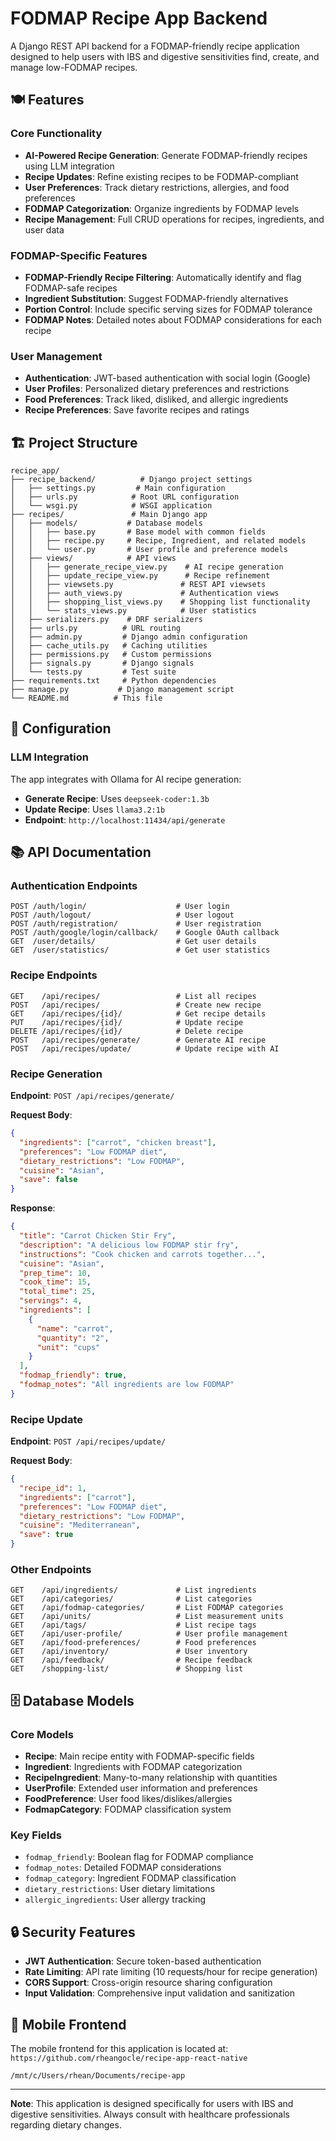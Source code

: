 # FODMAP Recipe App Backend

A Django REST API backend for a FODMAP-friendly recipe application designed to help users with IBS and digestive sensitivities find, create, and manage low-FODMAP recipes.

## 🍽️ Features

### Core Functionality

- **AI-Powered Recipe Generation**: Generate FODMAP-friendly recipes using LLM integration
- **Recipe Updates**: Refine existing recipes to be FODMAP-compliant
- **User Preferences**: Track dietary restrictions, allergies, and food preferences
- **FODMAP Categorization**: Organize ingredients by FODMAP levels
- **Recipe Management**: Full CRUD operations for recipes, ingredients, and user data

### FODMAP-Specific Features

- **FODMAP-Friendly Recipe Filtering**: Automatically identify and flag FODMAP-safe recipes
- **Ingredient Substitution**: Suggest FODMAP-friendly alternatives
- **Portion Control**: Include specific serving sizes for FODMAP tolerance
- **FODMAP Notes**: Detailed notes about FODMAP considerations for each recipe

### User Management

- **Authentication**: JWT-based authentication with social login (Google)
- **User Profiles**: Personalized dietary preferences and restrictions
- **Food Preferences**: Track liked, disliked, and allergic ingredients
- **Recipe Preferences**: Save favorite recipes and ratings

## 🏗️ Project Structure

```
recipe_app/
├── recipe_backend/          # Django project settings
│   ├── settings.py         # Main configuration
│   ├── urls.py            # Root URL configuration
│   └── wsgi.py            # WSGI application
├── recipes/               # Main Django app
│   ├── models/           # Database models
│   │   ├── base.py       # Base model with common fields
│   │   ├── recipe.py     # Recipe, Ingredient, and related models
│   │   └── user.py       # User profile and preference models
│   ├── views/            # API views
│   │   ├── generate_recipe_view.py    # AI recipe generation
│   │   ├── update_recipe_view.py      # Recipe refinement
│   │   ├── viewsets.py               # REST API viewsets
│   │   ├── auth_views.py             # Authentication views
│   │   ├── shopping_list_views.py    # Shopping list functionality
│   │   └── stats_views.py            # User statistics
│   ├── serializers.py    # DRF serializers
│   ├── urls.py          # URL routing
│   ├── admin.py         # Django admin configuration
│   ├── cache_utils.py   # Caching utilities
│   ├── permissions.py   # Custom permissions
│   ├── signals.py       # Django signals
│   └── tests.py         # Test suite
├── requirements.txt     # Python dependencies
├── manage.py           # Django management script
└── README.md          # This file
```

## 🔧 Configuration

### LLM Integration

The app integrates with Ollama for AI recipe generation:

- **Generate Recipe**: Uses `deepseek-coder:1.3b`
- **Update Recipe**: Uses `llama3.2:1b`
- **Endpoint**: `http://localhost:11434/api/generate`

## 📚 API Documentation

### Authentication Endpoints

```
POST /auth/login/                    # User login
POST /auth/logout/                   # User logout
POST /auth/registration/             # User registration
POST /auth/google/login/callback/    # Google OAuth callback
GET  /user/details/                  # Get user details
GET  /user/statistics/               # Get user statistics
```

### Recipe Endpoints

```
GET    /api/recipes/                 # List all recipes
POST   /api/recipes/                 # Create new recipe
GET    /api/recipes/{id}/            # Get recipe details
PUT    /api/recipes/{id}/            # Update recipe
DELETE /api/recipes/{id}/            # Delete recipe
POST   /api/recipes/generate/        # Generate AI recipe
POST   /api/recipes/update/          # Update recipe with AI
```

### Recipe Generation

**Endpoint**: `POST /api/recipes/generate/`

**Request Body**:

```json
{
  "ingredients": ["carrot", "chicken breast"],
  "preferences": "Low FODMAP diet",
  "dietary_restrictions": "Low FODMAP",
  "cuisine": "Asian",
  "save": false
}
```

**Response**:

```json
{
  "title": "Carrot Chicken Stir Fry",
  "description": "A delicious low FODMAP stir fry",
  "instructions": "Cook chicken and carrots together...",
  "cuisine": "Asian",
  "prep_time": 10,
  "cook_time": 15,
  "total_time": 25,
  "servings": 4,
  "ingredients": [
    {
      "name": "carrot",
      "quantity": "2",
      "unit": "cups"
    }
  ],
  "fodmap_friendly": true,
  "fodmap_notes": "All ingredients are low FODMAP"
}
```

### Recipe Update

**Endpoint**: `POST /api/recipes/update/`

**Request Body**:

```json
{
  "recipe_id": 1,
  "ingredients": ["carrot"],
  "preferences": "Low FODMAP diet",
  "dietary_restrictions": "Low FODMAP",
  "cuisine": "Mediterranean",
  "save": true
}
```

### Other Endpoints

```
GET    /api/ingredients/             # List ingredients
GET    /api/categories/              # List categories
GET    /api/fodmap-categories/       # List FODMAP categories
GET    /api/units/                   # List measurement units
GET    /api/tags/                    # List recipe tags
GET    /api/user-profile/            # User profile management
GET    /api/food-preferences/        # Food preferences
GET    /api/inventory/               # User inventory
GET    /api/feedback/                # Recipe feedback
GET    /shopping-list/               # Shopping list
```

## 🗄️ Database Models

### Core Models

- **Recipe**: Main recipe entity with FODMAP-specific fields
- **Ingredient**: Ingredients with FODMAP categorization
- **RecipeIngredient**: Many-to-many relationship with quantities
- **UserProfile**: Extended user information and preferences
- **FoodPreference**: User food likes/dislikes/allergies
- **FodmapCategory**: FODMAP classification system

### Key Fields

- `fodmap_friendly`: Boolean flag for FODMAP compliance
- `fodmap_notes`: Detailed FODMAP considerations
- `fodmap_category`: Ingredient FODMAP classification
- `dietary_restrictions`: User dietary limitations
- `allergic_ingredients`: User allergy tracking

## 🔒 Security Features

- **JWT Authentication**: Secure token-based authentication
- **Rate Limiting**: API rate limiting (10 requests/hour for recipe generation)
- **CORS Support**: Cross-origin resource sharing configuration
- **Input Validation**: Comprehensive input validation and sanitization

## 📱 Mobile Frontend

The mobile frontend for this application is located at: `https://github.com/rheangocle/recipe-app-react-native`

```
/mnt/c/Users/rhean/Documents/recipe-app
```

---

**Note**: This application is designed specifically for users with IBS and digestive sensitivities. Always consult with healthcare professionals regarding dietary changes.
